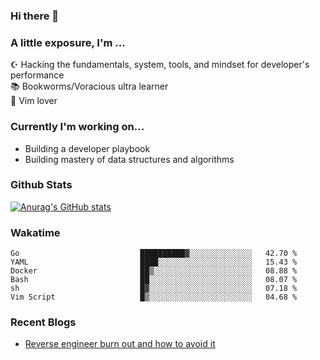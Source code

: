 ### Hi there 👋
### A little exposure, I'm ...

☪ Hacking the fundamentals, system, tools, and mindset for developer's performance <br/>
📚 Bookworms/Voracious ultra learner <br/>
🎠 Vim lover <br/>

<!--
**bitethecode/bitethecode** is a ✨ _special_ ✨ repository because its `README.md` (this file) appears on your GitHub profile.

Here are some ideas to get you started:

- 🔭 I’m currently working on ...
- 🌱 I’m currently learning ...
- 👯 I’m looking to collaborate on ...
- 🤔 I’m looking for help with ...
- 💬 Ask me about ...
- 📫 How to reach me: ...
- 😄 Pronouns: ...
- ⚡ Fun fact: ...
-->

### Currently I'm working on... 
- Building a developer playbook
- Building mastery of data structures and algorithms

### Github Stats
[![Anurag's GitHub stats](https://github-readme-stats.vercel.app/api?username=bitethecode&count_private=true&showing_icons=true)](https://github.com/anuraghazra/github-readme-stats)

### Wakatime
<!--START_SECTION:waka-->

```text
Go                           ██████████▓░░░░░░░░░░░░░░   42.70 %
YAML                         ████░░░░░░░░░░░░░░░░░░░░░   15.43 %
Docker                       ██▒░░░░░░░░░░░░░░░░░░░░░░   08.88 %
Bash                         ██░░░░░░░░░░░░░░░░░░░░░░░   08.07 %
sh                           █▓░░░░░░░░░░░░░░░░░░░░░░░   07.18 %
Vim Script                   █▒░░░░░░░░░░░░░░░░░░░░░░░   04.68 %
```

<!--END_SECTION:waka-->

### Recent Blogs
- [Reverse engineer burn out and how to avoid it](https://bitethecode.org/#/articles/reverse-engineer-burnout-and-how-to-avoid-it)
